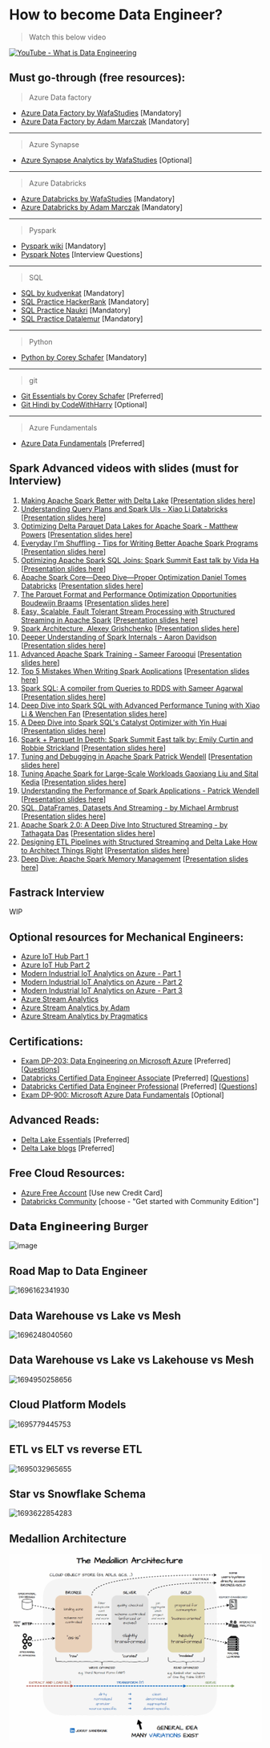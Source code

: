 # How to become Data Engineer?

> Watch this below video

[![YouTube - What is Data Engineering](http://img.youtube.com/vi/qWru-b6m030/0.jpg)](https://www.youtube.com/watch?v=qWru-b6m030)

## Must go-through (free resources):

> Azure Data factory

- [Azure Data Factory by WafaStudies](https://www.youtube.com/playlist?list=PLMWaZteqtEaLTJffbbBzVOv9C0otal1FO) [Mandatory]
- [Azure Data Factory by Adam Marczak](https://www.youtube.com/playlist?list=PLGjZwEtPN7j8b9dPA0HrtJDptOB69B506) [Mandatory]

---

> Azure Synapse

- [Azure Synapse Analytics by WafaStudies](https://www.youtube.com/playlist?list=PLMWaZteqtEaIZxPCw_0AO1GsqESq3hZc6) [Optional]

---

> Azure Databricks

- [Azure Databricks by WafaStudies](https://www.youtube.com/playlist?list=PLMWaZteqtEaKi4WAePWtCSQCfQpvBT2U1) [Mandatory]
- [Azure Databricks by Adam Marczak](https://www.youtube.com/playlist?list=PLGjZwEtPN7j96btR0XlAIla9T6XPpj9ta) [Mandatory]

---

> Pyspark

- [Pyspark wiki](https://sparkbyexamples.com/pyspark-tutorial/) [Mandatory]
- [Pyspark Notes](https://amrit-hub.github.io/How-to-become-Data-Engineering-Essentials/pyspark/PySpark-notes.pdf) [Interview Questions]

---

> SQL

- [SQL by kudvenkat](https://www.youtube.com/playlist?list=PL08903FB7ACA1C2FB) [Mandatory]
- [SQL Practice HackerRank](https://www.hackerrank.com/domains/sql) [Mandatory]
- [SQL Practice Naukri](https://www.naukri.com/code360/problem-lists/top-100-sql-problems) [Mandatory]
- [SQL Practice Datalemur](https://datalemur.com/questions?category=SQL) [Mandatory]

---

> Python

- [Python by Corey Schafer](https://www.youtube.com/playlist?list=PL-osiE80TeTt2d9bfVyTiXJA-UTHn6WwU) [Mandatory]

---

> git

- [Git Essentials by Corey Schafer](https://www.youtube.com/playlist?list=PL-osiE80TeTuRUfjRe54Eea17-YfnOOAx) [Preferred]
- [Git Hindi by CodeWithHarry](https://www.youtube.com/playlist?list=PLu0W_9lII9agwhy658ZPA0MTStKUJTWPi) [Optional]

---

> Azure Fundamentals

- [Azure Data Fundamentals](https://www.youtube.com/playlist?list=PLGjZwEtPN7j-Q59JYso3L4_yoCjj2syrM) [Preferred]

## Spark Advanced videos with slides (must for Interview)

1. [Making Apache Spark Better with Delta Lake](https://www.youtube.com/watch?v=LJtShrQqYZY)
   [[Presentation slides here](https://amrit-hub.github.io/How-to-become-Data-Engineering-Essentials/resources/making_apache_spark_better_with_delta_lake.pdf)]
2. [Understanding Query Plans and Spark UIs - Xiao Li Databricks](https://www.youtube.com/watch?v=YgQgJceojJY)
   [[Presentation slides here](https://amrit-hub.github.io/How-to-become-Data-Engineering-Essentials/resources/Understanding_Query_Plans_and_Spark_UIs_-_20240623_103226.pdf)]
3. [Optimizing Delta Parquet Data Lakes for Apache Spark - Matthew Powers](https://www.youtube.com/watch?v=euBvYFTVN8s)
   [[Presentation slides here](https://amrit-hub.github.io/How-to-become-Data-Engineering-Essentials/resources/Optimizing_Delta_Parquet_Data_Lakes_for_Apache_Spark_-_Matthew_Powers.pdf)]
4. [Everyday I&#39;m Shuffling - Tips for Writing Better Apache Spark Programs](https://www.youtube.com/watch?v=Wg2boMqLjCg)
   [[Presentation slides here](https://amrit-hub.github.io/How-to-become-Data-Engineering-Essentials/resources/Everyday_I'm_Shuffling_-_Tips_for_Writing_Better_Spark_Programs,_Strata_San_Jose_2015_-_20240623_104054.pdf)]
5. [Optimizing Apache Spark SQL Joins: Spark Summit East talk by Vida Ha](https://www.youtube.com/watch?v=fp53QhSfQcI)
   [[Presentation slides here](https://amrit-hub.github.io/How-to-become-Data-Engineering-Essentials/resources/Optimizing_Apache_Spark_SQL_Joins_-_20240623_104238.pdf)]
6. [Apache Spark Core—Deep Dive—Proper Optimization Daniel Tomes Databricks](https://www.youtube.com/watch?v=daXEp4HmS-E)
   [[Presentation slides here](https://amrit-hub.github.io/How-to-become-Data-Engineering-Essentials/resources/Apache_Spark_Core—Deep_Dive—Proper_Optimization_-_20240623_104404.pdf)]
7. [The Parquet Format and Performance Optimization Opportunities Boudewijn Braams](https://www.youtube.com/watch?v=1j8SdS7s_NY)
   [[Presentation slides here](https://amrit-hub.github.io/How-to-become-Data-Engineering-Essentials/resources/The_Parquet_Format_and_Performance_Optimization_Opportunities_-_20240623_111105.pdf)]
8. [Easy, Scalable, Fault Tolerant Stream Processing with Structured Streaming in Apache Spark](https://www.youtube.com/watch?v=_jPKqJ-gaIY)
   [[Presentation slides here](https://amrit-hub.github.io/How-to-become-Data-Engineering-Essentials/resources/Easy,_scalable,_fault_tolerant_stream_processing_with_structured_streaming_-_with_Tathagata_Das_-_20240623_103806.pdf)]
9. [Spark Architecture, Alexey Grishchenko](https://www.youtube.com/watch?v=qf2IxHzueXA)
   [[Presentation slides here](https://amrit-hub.github.io/How-to-become-Data-Engineering-Essentials/resources/Apache_Spark_Architecture_-_20240626_105939.pdf)]
10. [Deeper Understanding of Spark Internals - Aaron Davidson](https://www.youtube.com/watch?v=dmL0N3qfSc8)
    [[Presentation slides here](https://amrit-hub.github.io/How-to-become-Data-Engineering-Essentials/resources/A_deeper-understanding-of-spark-internals-aaron-davidson_-_20240623_120842.pdf)]
11. [Advanced Apache Spark Training - Sameer Farooqui](https://www.youtube.com/watch?v=7ooZ4S7Ay6Y)
    [[Presentation slides here](https://amrit-hub.github.io/How-to-become-Data-Engineering-Essentials/resources/Spark_Summit_East_2015_Advanced_Devops_Student_Slides_-_20240623_112818.pdf)]
12. [Top 5 Mistakes When Writing Spark Applications](https://www.youtube.com/watch?v=WyfHUNnMutg)
    [[Presentation slides here](https://amrit-hub.github.io/How-to-become-Data-Engineering-Essentials/resources/Top_5_Mistakes_to_Avoid_When_Writing_Apache_Spark_Applications_-_20240623_223520.pdf)]
13. [Spark SQL: A compiler from Queries to RDDS with Sameer Agarwal](https://www.youtube.com/watch?v=EIyI9cKfLCc)
    [[Presentation slides here](https://amrit-hub.github.io/How-to-become-Data-Engineering-Essentials/resources/Spark_SQL_A_compiler_from_Queries_to_RDDS_with_Sameer_Agarwal.pdf)]
14. [Deep Dive into Spark SQL with Advanced Performance Tuning with Xiao Li &amp; Wenchen Fan](https://vimeo.com/274390145)
    [[Presentation slides here](https://amrit-hub.github.io/How-to-become-Data-Engineering-Essentials/resources/Deep_Dive_into_Spark_SQL_with_Advanced_Performance_Tuning_with_Xiao_Li_&_Wenchen_Fan.pdf)]
15. [A Deep Dive into Spark SQL's Catalyst Optimizer with Yin Huai](https://www.youtube.com/watch?v=RmUn5vHlevc)
    [[Presentation slides here](https://amrit-hub.github.io/How-to-become-Data-Engineering-Essentials/resources/A_Deep_Dive_into_Spark_SQL's_Catalyst_Optimizer_with_Yin_Huai.pdf)]
16. [Spark + Parquet In Depth: Spark Summit East talk by: Emily Curtin and Robbie Strickland](https://www.youtube.com/watch?v=RmUn5vHlevc)
    [[Presentation slides here](https://amrit-hub.github.io/How-to-become-Data-Engineering-Essentials/resources/Spark_+_Parquet_In_Depth_Spark_Summit_East_talk_by_Emily_Curtin_and_Robbie_Strickland.pdf)]
17. [Tuning and Debugging in Apache Spark Patrick Wendell](https://www.youtube.com/watch?v=kkOG_aJ9KjQ)
    [[Presentation slides here](https://amrit-hub.github.io/How-to-become-Data-Engineering-Essentials/resources/Tuning_and_Debugging_in_Apache_Spark.pdf)]
18. [Tuning Apache Spark for Large-Scale Workloads Gaoxiang Liu and Sital Kedia](https://www.youtube.com/watch?v=5dga0UT4RI8)
    [[Presentation slides here](https://amrit-hub.github.io/How-to-become-Data-Engineering-Essentials/resources/Tuning_Apache_Spark_for_Large-Scale_Workloads_Gaoxiang_Liu_and_Sital_Kedia.pdf)]
19. [Understanding the Performance of Spark Applications - Patrick Wendell](https://www.youtube.com/watch?v=NXp3oJHNM7E)
    [[Presentation slides here](https://amrit-hub.github.io/How-to-become-Data-Engineering-Essentials/resources/spark-performance-patrick-wendell-databricks.pdf)]
20. [SQL, DataFrames, Datasets And Streaming - by Michael Armbrust
    ](https://www.youtube.com/watch?v=1a4pgYzeFwE)[[Presentation slides here](https://amrit-hub.github.io/How-to-become-Data-Engineering-Essentials/resources/SQL,_DataFrames,_Datasets_And_Streaming_-_by_Michael_Armbrust.pdf)]
21. [Apache Spark 2.0: A Deep Dive Into Structured Streaming - by Tathagata Das](https://www.youtube.com/watch?v=rl8dIzTpxrI)
    [[Presentation slides here](https://amrit-hub.github.io/How-to-become-Data-Engineering-Essentials/resources/Apache_Spark_2.0__A_Deep_Dive_Into_Structured_Streaming_-_by_Tathagata_Das__-_20240623_104644.pdf)]
22. [Designing ETL Pipelines with Structured Streaming and Delta Lake How to Architect Things Right](https://www.youtube.com/watch?v=eOhAzjf__iQ)
    [[Presentation slides here](https://amrit-hub.github.io/How-to-become-Data-Engineering-Essentials/resources/Designing_ETL_Pipelines_with_Structured_Streaming_and_Delta_Lake—How_to_Architect_Things_Right_-_20240623_111312.pdf)]
23. [Deep Dive: Apache Spark Memory Management](https://www.youtube.com/watch?v=dPHrykZL8Cg)
    [[Presentation slides here](https://amrit-hub.github.io/How-to-become-Data-Engineering-Essentials/resources/Deep_Dive__Memory_Management_in_Apache_Spark_-_20240623_110859.pdf)]

## Fastrack Interview

WIP

## Optional resources for Mechanical Engineers:

- [Azure IoT Hub Part 1](https://www.databricks.com/notebooks/iiot/iiot-end-to-end-part-1.html)
- [Azure IoT Hub Part 2](https://www.databricks.com/notebooks/iiot/iiot-end-to-end-part-2.html)
- [Modern Industrial IoT Analytics on Azure - Part 1](https://www.databricks.com/blog/2020/08/03/modern-industrial-iot-analytics-on-azure-part-1.html)
- [Modern Industrial IoT Analytics on Azure - Part 2](https://www.databricks.com/blog/2020/08/11/modern-industrial-iot-analytics-on-azure-part-2.html)
- [Modern Industrial IoT Analytics on Azure - Part 3](https://www.databricks.com/blog/2020/08/20/modern-industrial-iot-analytics-on-azure-part-3.html)
- [Azure Stream Analytics](https://learn.microsoft.com/en-us/azure/iot-hub/iot-hub-live-data-visualization-in-power-bi)
- [Azure Stream Analytics by Adam](https://www.youtube.com/watch?v=NbGmyjgY0pU)
- [Azure Stream Analytics by Pragmatics](https://www.youtube.com/watch?v=sJ02fNsor3M)

## Certifications:

- [Exam DP-203: Data Engineering on Microsoft Azure](https://learn.microsoft.com/en-us/certifications/exams/dp-203) [Preferred] [[Questions](https://amrit-hub.github.io/Azure-Data-Engineer-Associate-Questions/)]
- [Databricks Certified Data Engineer Associate](https://www.databricks.com/learn/certification/data-engineer-associate) [Preferred] [[Questions](https://amrit-hub.github.io/Databricks-Certified-Data-Engineer-Associate-Questions/)]
- [Databricks Certified Data Engineer Professional](https://www.databricks.com/learn/certification/data-engineer-professional) [Preferred] [[Questions](https://amrit-hub.github.io/Databricks-Certified-Data-Engineer-Professional-Questions/)]
- [Exam DP-900: Microsoft Azure Data Fundamentals](https://learn.microsoft.com/en-us/certifications/exams/dp-900) [Optional]

## Advanced Reads:

- [Delta Lake Essentials](https://github.com/Amrit-Hub/Data-Engineering-Essentials/tree/main/Delta%20Lake%20Essentials) [Preferred]
- [Delta Lake blogs](https://delta.io/blog) [Preferred]

## Free Cloud Resources:

- [Azure Free Account](https://azure.microsoft.com/en-in/free/search/) [Use new Credit Card]
- [Databricks Community](https://www.databricks.com/try-databricks#account) [choose - "Get started with Community Edition"]

## 𝗗𝗮𝘁𝗮 𝗘𝗻𝗴𝗶𝗻𝗲𝗲𝗿𝗶𝗻𝗴 Burger

![image](https://github.com/Amrit-Hub/How-to-become-Data-Engineering-Essentials/assets/94331599/be8fd25f-87d4-4e16-bbd8-2c350087b1ea)

## Road Map to Data Engineer

![1696162341930](https://github.com/Amrit-Hub/How-to-become-Data-Engineering-Essentials/assets/94331599/1847e755-d037-4903-b72b-6577bd82316a)

## Data Warehouse vs Lake vs Mesh

![1696248040560](https://github.com/Amrit-Hub/How-to-become-Data-Engineering-Essentials/assets/94331599/80191075-2f04-4309-a3ac-a31b025afd68)

## Data Warehouse vs Lake vs Lakehouse vs Mesh

![1694950258656](https://github.com/Amrit-Hub/How-to-become-Data-Engineering-Essentials/assets/94331599/334a4d86-07f3-42e5-b9b8-30b75bf3ff1a)

## Cloud Platform Models

![1695779445753](https://github.com/Amrit-Hub/How-to-become-Data-Engineering-Essentials/assets/94331599/162db0d9-81aa-4e54-a3fa-6cfb6ad93a2f)

## ETL vs ELT vs reverse ETL

![1695032965655](https://github.com/Amrit-Hub/How-to-become-Data-Engineering-Essentials/assets/94331599/81a3d438-881e-4cb6-a658-1c58cc3aa5b8)

## Star vs Snowflake Schema

![1693622854283](https://github.com/Amrit-Hub/How-to-become-Data-Engineering-Essentials/assets/94331599/67cf1282-741c-43b3-80ae-a401ddedcdb7)

## Medallion Architecture

![1719381184666](image/README/1719345910378.gif)
